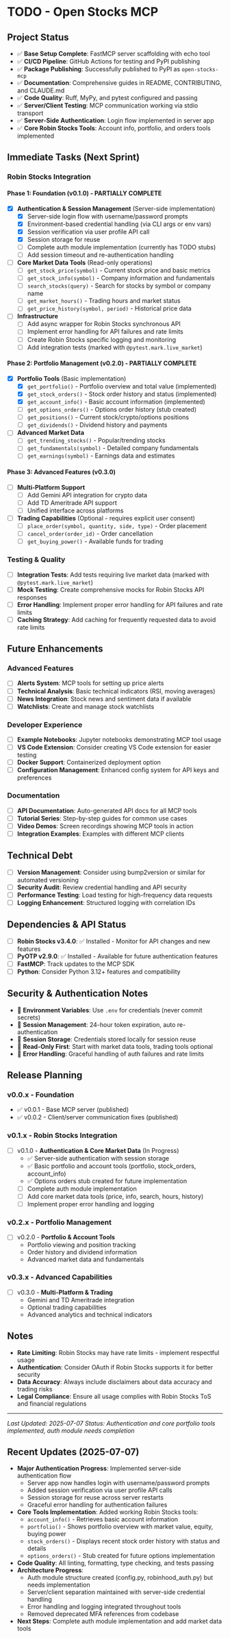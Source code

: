 # TODO - Open Stocks MCP

## Project Status
- ✅ **Base Setup Complete**: FastMCP server scaffolding with echo tool
- ✅ **CI/CD Pipeline**: GitHub Actions for testing and PyPI publishing
- ✅ **Package Publishing**: Successfully published to PyPI as `open-stocks-mcp`
- ✅ **Documentation**: Comprehensive guides in README, CONTRIBUTING, and CLAUDE.md
- ✅ **Code Quality**: Ruff, MyPy, and pytest configured and passing
- ✅ **Server/Client Testing**: MCP communication working via stdio transport
- ✅ **Server-Side Authentication**: Login flow implemented in server app
- ✅ **Core Robin Stocks Tools**: Account info, portfolio, and orders tools implemented

## Immediate Tasks (Next Sprint)

### Robin Stocks Integration

#### Phase 1: Foundation (v0.1.0) - PARTIALLY COMPLETE
- [x] **Authentication & Session Management** (Server-side implementation)
  - [x] Server-side login flow with username/password prompts
  - [x] Environment-based credential handling (via CLI args or env vars)
  - [x] Session verification via user profile API call
  - [x] Session storage for reuse
  - [ ] Complete auth module implementation (currently has TODO stubs)
  - [ ] Add session timeout and re-authentication handling
  
- [ ] **Core Market Data Tools** (Read-only operations)
  - [ ] `get_stock_price(symbol)` - Current stock price and basic metrics
  - [ ] `get_stock_info(symbol)` - Company information and fundamentals
  - [ ] `search_stocks(query)` - Search for stocks by symbol or company name
  - [ ] `get_market_hours()` - Trading hours and market status
  - [ ] `get_price_history(symbol, period)` - Historical price data

- [ ] **Infrastructure**
  - [ ] Add async wrapper for Robin Stocks synchronous API
  - [ ] Implement error handling for API failures and rate limits
  - [ ] Create Robin Stocks specific logging and monitoring
  - [ ] Add integration tests (marked with `@pytest.mark.live_market`)

#### Phase 2: Portfolio Management (v0.2.0) - PARTIALLY COMPLETE
- [x] **Portfolio Tools** (Basic implementation)
  - [x] `get_portfolio()` - Portfolio overview and total value (implemented)
  - [x] `get_stock_orders()` - Stock order history and status (implemented)
  - [x] `get_account_info()` - Basic account information (implemented)
  - [ ] `get_options_orders()` - Options order history (stub created)
  - [ ] `get_positions()` - Current stock/crypto/options positions
  - [ ] `get_dividends()` - Dividend history and payments
  
- [ ] **Advanced Market Data**
  - [ ] `get_trending_stocks()` - Popular/trending stocks
  - [ ] `get_fundamentals(symbol)` - Detailed company fundamentals
  - [ ] `get_earnings(symbol)` - Earnings data and estimates

#### Phase 3: Advanced Features (v0.3.0)
- [ ] **Multi-Platform Support**
  - [ ] Add Gemini API integration for crypto data
  - [ ] Add TD Ameritrade API support
  - [ ] Unified interface across platforms
  
- [ ] **Trading Capabilities** (Optional - requires explicit user consent)
  - [ ] `place_order(symbol, quantity, side, type)` - Order placement
  - [ ] `cancel_order(order_id)` - Order cancellation
  - [ ] `get_buying_power()` - Available funds for trading

### Testing & Quality
- [ ] **Integration Tests**: Add tests requiring live market data (marked with `@pytest.mark.live_market`)
- [ ] **Mock Testing**: Create comprehensive mocks for Robin Stocks API responses
- [ ] **Error Handling**: Implement proper error handling for API failures and rate limits
- [ ] **Caching Strategy**: Add caching for frequently requested data to avoid rate limits

## Future Enhancements

### Advanced Features
- [ ] **Alerts System**: MCP tools for setting up price alerts
- [ ] **Technical Analysis**: Basic technical indicators (RSI, moving averages)
- [ ] **News Integration**: Stock news and sentiment data if available
- [ ] **Watchlists**: Create and manage stock watchlists

### Developer Experience
- [ ] **Example Notebooks**: Jupyter notebooks demonstrating MCP tool usage
- [ ] **VS Code Extension**: Consider creating VS Code extension for easier testing
- [ ] **Docker Support**: Containerized deployment option
- [ ] **Configuration Management**: Enhanced config system for API keys and preferences

### Documentation
- [ ] **API Documentation**: Auto-generated API docs for all MCP tools
- [ ] **Tutorial Series**: Step-by-step guides for common use cases
- [ ] **Video Demos**: Screen recordings showing MCP tools in action
- [ ] **Integration Examples**: Examples with different MCP clients

## Technical Debt
- [ ] **Version Management**: Consider using bump2version or similar for automated versioning
- [ ] **Security Audit**: Review credential handling and API security
- [ ] **Performance Testing**: Load testing for high-frequency data requests
- [ ] **Logging Enhancement**: Structured logging with correlation IDs

## Dependencies & API Status
- [ ] **Robin Stocks v3.4.0**: ✅ Installed - Monitor for API changes and new features
- [ ] **PyOTP v2.9.0**: ✅ Installed - Available for future authentication features  
- [ ] **FastMCP**: Track updates to the MCP SDK
- [ ] **Python**: Consider Python 3.12+ features and compatibility

## Security & Authentication Notes
- 🔐 **Environment Variables**: Use `.env` for credentials (never commit secrets)
- 🔐 **Session Management**: 24-hour token expiration, auto re-authentication
- 🔐 **Session Storage**: Credentials stored locally for session reuse
- 🔐 **Read-Only First**: Start with market data tools, trading tools optional
- 🔐 **Error Handling**: Graceful handling of auth failures and rate limits

## Release Planning

### v0.0.x - Foundation
- ✅ v0.0.1 - Base MCP server (published)
- ✅ v0.0.2 - Client/server communication fixes (published)

### v0.1.x - Robin Stocks Integration
- [ ] v0.1.0 - **Authentication & Core Market Data** (In Progress)
  - ✅ Server-side authentication with session storage
  - ✅ Basic portfolio and account tools (portfolio, stock_orders, account_info)
  - ✅ Options orders stub created for future implementation
  - [ ] Complete auth module implementation
  - [ ] Add core market data tools (price, info, search, hours, history)
  - [ ] Implement proper error handling and logging
  
### v0.2.x - Portfolio Management
- [ ] v0.2.0 - **Portfolio & Account Tools**
  - Portfolio viewing and position tracking
  - Order history and dividend information
  - Advanced market data and fundamentals
  
### v0.3.x - Advanced Capabilities  
- [ ] v0.3.0 - **Multi-Platform & Trading**
  - Gemini and TD Ameritrade integration
  - Optional trading capabilities
  - Advanced analytics and technical indicators

## Notes
- **Rate Limiting**: Robin Stocks may have rate limits - implement respectful usage
- **Authentication**: Consider OAuth if Robin Stocks supports it for better security
- **Data Accuracy**: Always include disclaimers about data accuracy and trading risks
- **Legal Compliance**: Ensure all usage complies with Robin Stocks ToS and financial regulations

---
*Last Updated: 2025-07-07*
*Status: Authentication and core portfolio tools implemented, auth module needs completion*

## Recent Updates (2025-07-07)
- **Major Authentication Progress**: Implemented server-side authentication flow
  - Server app now handles login with username/password prompts
  - Added session verification via user profile API calls
  - Session storage for reuse across server restarts
  - Graceful error handling for authentication failures
- **Core Tools Implementation**: Added working Robin Stocks tools:
  - `account_info()` - Retrieves basic account information
  - `portfolio()` - Shows portfolio overview with market value, equity, buying power
  - `stock_orders()` - Displays recent stock order history with status and details
  - `options_orders()` - Stub created for future options implementation
- **Code Quality**: All linting, formatting, type checking, and tests passing
- **Architecture Progress**: 
  - Auth module structure created (config.py, robinhood_auth.py) but needs implementation
  - Server/client separation maintained with server-side credential handling
  - Error handling and logging integrated throughout tools
  - Removed deprecated MFA references from codebase
- **Next Steps**: Complete auth module implementation and add market data tools